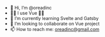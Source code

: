 - 👋 Hi, I’m @oreadinc
- 🤞🏻 I use Vue ✌🏻 
- 📖 I’m currently learning Svelte and Gatsby
- 💞️ I’m looking to collaborate on Vue project
- 📫 How to reach me: oreadinc@gmail.com
